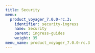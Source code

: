 ```yaml
---
title: Security
menu:
  product_voyager_7.0.0-rc.3:
    identifier: security-ingress
    name: Security
    parent: ingress-guides
    weight: 35
menu_name: product_voyager_7.0.0-rc.3
---
```


